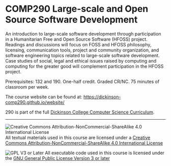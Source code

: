 # COMP290 Large-scale and Open Source Software Development

An introduction to large-scale software development through participation in a Humanitarian Free and Open Source Software (HFOSS) project. Readings and discussions will focus on FOSS and HFOSS philosophy, licensing, communication tools, project and community organization, and software engineering topics related to large-scale software development. Case studies of social, legal and ethical issues raised by computing and computing for the greater good will complement participation in the HFOSS project.

Prerequisites: 132 and 190. One-half credit. Graded CR/NC. 75 minutes of classroom per week.

The course website can be found at: https://dickinson-comp290.github.io/website/

290 is part of the full [Dickinson College Computer Science Curriculum](https://www.dickinson.edu/homepage/402/computer_science_curriculum).

---

![Creative Commons Attribution-NonCommercial-ShareAlike 4.0 International License](https://i.creativecommons.org/l/by-nc-sa/4.0/88x31.png "Creative Commons Attribution-NonCommercial-ShareAlike 4.0 International License") All textual materials used in this course are licensed under a [Creative Commons Attribution-NonCommercial-ShareAlike 4.0 International License](http://creativecommons.org/licenses/by-nc-sa/4.0/)

![GPL V3 or Later](https://www.gnu.org/graphics/gplv3-or-later-sm.png "GPL V3 or later") All executable code used in this course is licensed under the [GNU General Public License Version 3 or later](https://www.gnu.org/licenses/gpl.txt)
